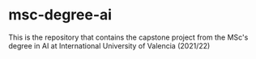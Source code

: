 # msc-degree-ai
This is the repository that contains the capstone project from the MSc's degree in AI at International University of Valencia (2021/22)
